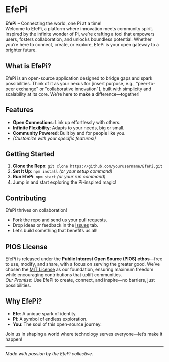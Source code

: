 # EfePi

**EfePi** – Connecting the world, one Pi at a time!  
Welcome to EfePi, a platform where innovation meets community spirit. Inspired by the infinite wonder of Pi, we’re crafting a tool that empowers users, fosters collaboration, and unlocks boundless potential. Whether you’re here to connect, create, or explore, EfePi is your open gateway to a brighter future.

## What is EfePi?
EfePi is an open-source application designed to bridge gaps and spark possibilities. Think of it as your nexus for [insert purpose, e.g., "peer-to-peer exchange" or "collaborative innovation"], built with simplicity and scalability at its core. We’re here to make a difference—together!

## Features
- **Open Connections**: Link up effortlessly with others.  
- **Infinite Flexibility**: Adapts to your needs, big or small.  
- **Community Powered**: Built by and for people like you.  
- *(Customize with your specific features!)*  

## Getting Started
1. **Clone the Repo**: `git clone https://github.com/yourusername/EfePi.git`  
2. **Set It Up**: `npm install` *(or your setup command)*  
3. **Run EfePi**: `npm start` *(or your run command)*  
4. Jump in and start exploring the Pi-inspired magic!

## Contributing
EfePi thrives on collaboration!  
- Fork the repo and send us your pull requests.  
- Drop ideas or feedback in the [Issues](https://github.com/EfeNexus/EfePi/issues) tab.  
- Let’s build something that benefits us all!

## PIOS License
EfePi is released under the **Public Interest Open Source (PIOS) ethos**—free to use, modify, and share, with a focus on serving the greater good. We’ve chosen the [MIT License](LICENSE) as our foundation, ensuring maximum freedom while encouraging contributions that uplift communities.  
*Our Promise*: Use EfePi to create, connect, and inspire—no barriers, just possibilities.

## Why EfePi?
- **Efe**: A unique spark of identity.  
- **Pi**: A symbol of endless exploration.  
- **You**: The soul of this open-source journey.  

Join us in shaping a world where technology serves everyone—let’s make it happen!

---
*Made with passion by the EfePi collective.*
